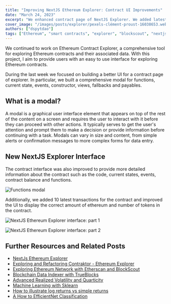 ```yaml
---
title: "Improving NextJS Ethereum Explorer: Contract UI Improvements"
date: "March 24, 2023"
excerpt: "We enhanced contract page of NextJS Explorer. We added latest transactions and a modal for functions, current state, events, constructor, views, fallbacks and payables."
cover_image: "/images/posts/explorer/pexels-clément-proust-16038653.webp"
authors: ["dspytdao"]
tags: ["Ethereum", "smart contracts", "explorer", "blockscout", "nextjs"]
---
```


We continued to work on Ethereum Contract Explorer, a comprehensive tool for exploring Ethereum contracts and their associated data. With this project, I aim to provide users with an easy to use interface for exploring Ethereum contracts.

During the last week we focused on building a better UI for a contract page of explorer. In particular, we built a comprehensive modal for functions, current state, events, constructor, views, fallbacks and payables.

## What is a modal?

A modal is a graphical user interface element that appears on top of the rest of the content on a screen and requires the user to interact with it before they can proceed with other actions. It typically serves to get the user's attention and prompt them to make a decision or provide information before continuing with a task. Modals can vary in size and content, from simple alerts or confirmation messages to more complex forms for data entry.

## New NextJS Explorer Interface

The contract interface was also improved to provide more detailed information about the contract such as the code, current states, events, contract balance and functions.

![Functions modal](/images/posts/explorer/modal7.webp)

Additionally, we added 10 latest transactions for the contract and improved the UI to display the correct amount of ethereum and number of tokens in the contract.

![NextJS Ethereum Explorer interface: part 1](/images/posts/explorer/interface7.webp)

![NextJS Ethereum Explorer interface: part 2](</images/posts/explorer/interface7(1).webp>)

## Further Resources and Related Posts

- [NextJs Ethereum Explorer](https://github.com/Pfed-prog/NextJsExplorer)
- [Exploring and Refactoring Contraktor - Ethereum Explorer](https://dspyt.com/refactoring-contraktor)
- [Exploring Ethereum Network with Etherscan and BlockScout](https://dspyt.com/exploring-ethereum)
- [Blockchain Data Indexer with TrueBlocks](https://dspyt.com/blockchain-data-indexer-with-trueblocks)
- [Advanced Realized Volatility and Quarticity](https://dspyt.com/advanced-realized-volatility-and-quarticity)
- [Machine Learning with Sklearn](https://dspyt.com/machine-learning-time-series-temperature-data-modeling)
- [How to illustrate log returns vs simple returns](https://dspyt.com/simple-returns-log-return-and-volatility-simple-introduction)
- [A How to EfficientNet Classification](https://dspyt.com/efficientnet-classification)
